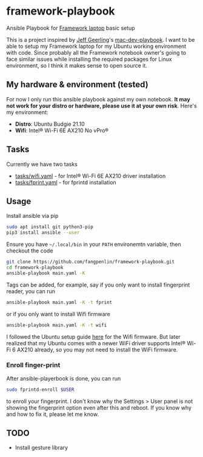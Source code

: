 # framework-playbook
Ansible Playbook for [Framework laptop](https://frame.work/) basic setup

This is a project inspired by [Jeff Geerling](https://github.com/geerlingguy)'s [mac-dev-playbook](https://github.com/geerlingguy/mac-dev-playbook).
I want to be able to setup my Framework laptop for my Ubuntu working environment with code.
Since probably all the Framework notebook owner's going to face similar issues while installing the required packages for Linux environment, so I think it makes sense to open source it.

## My hardware & environment (tested)

For now I only run this ansible playbook against my own notebook. **It may not work for your distro or hardware, please use it at your own risk**. Here's my environment:

- **Distro**: Ubuntu Budgie 21.10
- **Wifi**: Intel® Wi-Fi 6E AX210 No vPro®

## Tasks

Currently we have two tasks

- [tasks/wifi.yaml](tasks/wifi.yaml) - for Intel® Wi-Fi 6E AX210 driver installation 
- [tasks/fprint.yaml](tasks/fprint.yaml) - for fprintd installation

## Usage

Install ansible via pip

```bash
sudo apt install git python3-pip
pip3 install ansible --user
```

Ensure you have `~/.local/bin` in your `PATH` environemtn variable, then checkout the code

```bash
git clone https://github.com/fangpenlin/framework-playbook.git
cd framework-playbook
ansible-playbook main.yaml -K
```

Tags can be added, for example, say if you only want to install fingerprint reader, you can run

```bash
ansible-playbook main.yaml -K -t fprint
```

or if you only want to install Wifi firmware

```bash
ansible-playbook main.yaml -K -t wifi
```

I followed the Ubuntu setup guide [here](https://community.frame.work/t/ubuntu-21-04-on-the-framework-laptop/2722) for the Wifi firmware. But later realized that my Ubuntu comes with a newer WiFi driver supports Intel® Wi-Fi 6 AX210 already, so you may not need to install the WiFi firmware.

### Enroll finger-print

After ansible-playerbook is done, you can run

```bash
sudo fprintd-enroll $USER
```

to enroll your fingerprint.
I don't know why the Settings > User panel is not showing the fingerprint option even after this and reboot.
If you know why and how to fix it, please let me know.

## TODO

- Install gesture library
